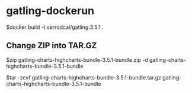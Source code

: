# gatling-dockerun

$docker build -t serrodcal/gatling:3.5.1 .

## Change ZIP into TAR.GZ

$zip gatling-charts-highcharts-bundle-3.5.1-bundle.zip -d gatling-charts-highcharts-bundle-3.5.1-bundle

$tar -zcvf gatling-charts-highcharts-bundle-3.5.1-bundle.tar.gz gatling-charts-highcharts-bundle-3.5.1-bundle
